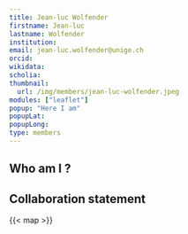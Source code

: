 ```yaml
---
title: Jean-luc Wolfender
firstname: Jean-luc
lastname: Wolfender
institution: 
email: jean-luc.wolfender@unige.ch
orcid: 
wikidata: 
scholia: 
thumbnail:
  url: /img/members/jean-luc-wolfender.jpeg
modules: ["leaflet"]
popup: "Here I am"
popupLat: 
popupLong: 
type: members
---
```


## Who am I ?

## Collaboration statement

{{< map >}}
